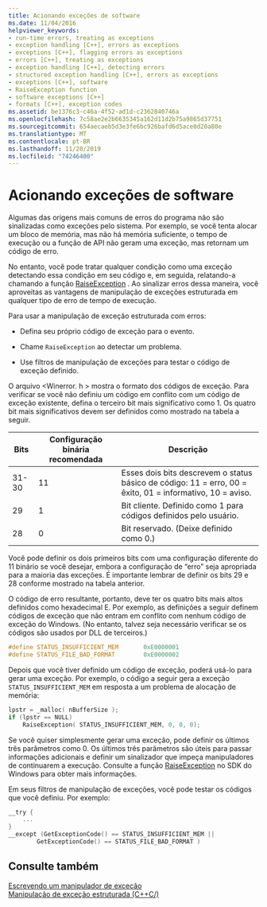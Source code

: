 ```yaml
---
title: Acionando exceções de software
ms.date: 11/04/2016
helpviewer_keywords:
- run-time errors, treating as exceptions
- exception handling [C++], errors as exceptions
- exceptions [C++], flagging errors as exceptions
- errors [C++], treating as exceptions
- exception handling [C++], detecting errors
- structured exception handling [C++], errors as exceptions
- exceptions [C++], software
- RaiseException function
- software exceptions [C++]
- formats [C++], exception codes
ms.assetid: be1376c3-c46a-4f52-ad1d-c2362840746a
ms.openlocfilehash: 7c58ae2e2b6635345a162d11d2b75a9865d37751
ms.sourcegitcommit: 654aecaeb5d3e3fe6bc926bafd6d5ace0d20a80e
ms.translationtype: MT
ms.contentlocale: pt-BR
ms.lasthandoff: 11/20/2019
ms.locfileid: "74246400"
---
```

# <a name="raising-software-exceptions"></a>Acionando exceções de software

Algumas das origens mais comuns de erros do programa não são sinalizadas como exceções pelo sistema. Por exemplo, se você tenta alocar um bloco de memória, mas não há memória suficiente, o tempo de execução ou a função de API não geram uma exceção, mas retornam um código de erro.

No entanto, você pode tratar qualquer condição como uma exceção detectando essa condição em seu código e, em seguida, relatando-a chamando a função [RaiseException](/windows/win32/api/errhandlingapi/nf-errhandlingapi-raiseexception) . Ao sinalizar erros dessa maneira, você aproveitas as vantagens de manipulação de exceções estruturada em qualquer tipo de erro de tempo de execução.

Para usar a manipulação de exceção estruturada com erros:

- Defina seu próprio código de exceção para o evento.

- Chame `RaiseException` ao detectar um problema.

- Use filtros de manipulação de exceções para testar o código de exceção definido.

O arquivo \<Winerror. h > mostra o formato dos códigos de exceção. Para verificar se você não definiu um código em conflito com um código de exceção existente, defina o terceiro bit mais significativo como 1. Os quatro bit mais significativos devem ser definidos como mostrado na tabela a seguir.

|Bits|Configuração binária recomendada|Descrição|
|----------|--------------------------------|-----------------|
|31-30|11|Esses dois bits descrevem o status básico de código:  11 = erro, 00 = êxito, 01 = informativo, 10 = aviso.|
|29|1|Bit cliente. Definido como 1 para códigos definidos pelo usuário.|
|28|0|Bit reservado. (Deixe definido como 0.)|

Você pode definir os dois primeiros bits com uma configuração diferente do 11 binário se você desejar, embora a configuração de “erro” seja apropriada para a maioria das exceções. É importante lembrar de definir os bits 29 e 28 conforme mostrado na tabela anterior.

O código de erro resultante, portanto, deve ter os quatro bits mais altos definidos como hexadecimal E. Por exemplo, as definições a seguir definem códigos de exceção que não entram em conflito com nenhum código de exceção do Windows. (No entanto, talvez seja necessário verificar se os códigos são usados por DLL de terceiros.)

```cpp
#define STATUS_INSUFFICIENT_MEM       0xE0000001
#define STATUS_FILE_BAD_FORMAT        0xE0000002
```

Depois que você tiver definido um código de exceção, poderá usá-lo para gerar uma exceção. Por exemplo, o código a seguir gera a exceção `STATUS_INSUFFICIENT_MEM` em resposta a um problema de alocação de memória:

```cpp
lpstr = _malloc( nBufferSize );
if (lpstr == NULL)
    RaiseException( STATUS_INSUFFICIENT_MEM, 0, 0, 0);
```

Se você quiser simplesmente gerar uma exceção, pode definir os últimos três parâmetros como 0. Os últimos três parâmetros são úteis para passar informações adicionais e definir um sinalizador que impeça manipuladores de continuarem a execução. Consulte a função [RaiseException](/windows/win32/api/errhandlingapi/nf-errhandlingapi-raiseexception) no SDK do Windows para obter mais informações.

Em seus filtros de manipulação de exceções, você pode testar os códigos que você definiu. Por exemplo:

```cpp
__try {
    ...
}
__except (GetExceptionCode() == STATUS_INSUFFICIENT_MEM ||
        GetExceptionCode() == STATUS_FILE_BAD_FORMAT )
```

## <a name="see-also"></a>Consulte também

[Escrevendo um manipulador de exceção](../cpp/writing-an-exception-handler.md)<br/>
[Manipulação de exceção estruturada (C++C/)](../cpp/structured-exception-handling-c-cpp.md)